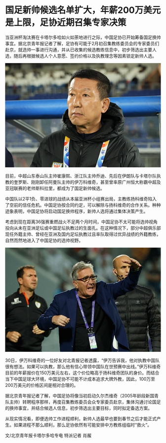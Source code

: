 # 国足新帅候选名单扩大，年薪200万美元是上限，足协近期召集专家决策

当亚洲杯淘汰赛在卡塔尔多哈如火如荼地进行之际，中国足协已开始筹备国足换帅事宜。据北京青年报记者了解，足协有可能于2月初召集教练委员会的专家委员们赴京，就选帅一事进行沟通，并从已收集的候选教练信息中，初步筛选出主要人选，随后再根据候选人个人意愿、签约价格以及执教理念等因素锁定新帅人选。

![1e28c472ba3d535ad28b88f0e54cd1e9.jpg](https://raw.githubusercontent.com/qqhsx/qqnews_image/main/2024/01/31/国足新帅候选名单扩大，年薪200万美元是上限，足协近期召集专家决策/1e28c472ba3d535ad28b88f0e54cd1e9.jpg)

目前，中超山东泰山队主帅崔康熙、浙江队主帅乔迪、先后在伊朗队与卡塔尔队执教的奎罗斯、刚刚卸任阿曼队主帅的伊万科维奇，甚至曾率原广州恒大称霸中超及亚冠联赛的老帅斯科拉里，都成为了国足新帅候选。

中国队以2平1负、零进球的战绩从本届亚洲杯小组赛出局，主教练扬科维奇陷入了空前的信任危机。中国足协按合同约定，可以解除与扬科维奇的合作关系。种种迹象表明，中国足协将启动国足换帅程序，新帅人选将通过集体决策产生。

考虑到现在距离36强赛重燃战火不足两个月时间，中国足协不太可能将选帅视角投向从未在亚洲足坛或中国足坛执教过的生面孔。在这种情况下，部分中超俱乐部现任外籍主帅、曾经在亚洲及国内足坛执教过且率队取得过优异战绩的外籍教练，自然而然地进入了中国足协的选帅视野。

![99123f46d3b81c83b97769d543ed116d.jpg](https://raw.githubusercontent.com/qqhsx/qqnews_image/main/2024/01/31/国足新帅候选名单扩大，年薪200万美元是上限，足协近期召集专家决策/99123f46d3b81c83b97769d543ed116d.jpg)

30日，伊万科维奇的一位好友对北青报记者透露，“伊万告诉我，他对执教中国队很有想法。如果可以执教，那么他有信心带领中国队在世预赛中出线。”伊万科维奇目前的年薪报价在150万美元左右，这个价位略高于扬科维奇团队的身价。而结合当下中国足球大环境，中国足协不可能不计成本追求大牌外教，因此，100万至200万美元的价格区间是相对合理的。

据北京青年报记者了解，中国足协将像当初启动久尔杰维奇（2005年龄段新国青队主帅）转聘程序那样，再度召集教练委员会众专家委员赴京，集体沟通讨论国足的换帅事宜，并结合候选人信息，初步筛选出主要目标，同时拟定备选方案。

从现实情况看，即便选帅工作进程顺利，新帅人选最早也要到春节之后才能正式产生。如果进程不那么顺利，那么足协依然有可能安排中方教练组临时“救火”。

文/北京青年报卡塔尔多哈专电 特派记者 肖赧

